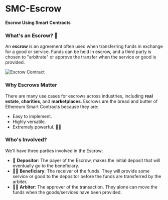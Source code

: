 # SMC-Escrow
**Escrow Using Smart Contracts**

### What's an Escrow? 🤔
An **escrow** is an agreement often used when transferring funds in exchange for a good or service. Funds can be held in escrow, and a third party is chosen to "arbitrate" or approve the transfer when the service or good is provided.

![Escrow Contract](https://res.cloudinary.com/divzjiip8/image/upload/v1526784126/rlummazk4f0fycevsvbu.png)

### Why Escrows Matter
There are many use cases for escrows across industries, including **real estate**, **charities**, and **marketplaces**. Escrows are the bread and butter of Ethereum Smart Contracts because they are:
- Easy to implement.  
- Highly versatile.  
- Extremely powerful. 🍞🧈 

### Who's Involved?  
We'll have three parties involved in the Escrow:  
- 🙂 **Depositor**: The payer of the Escrow, makes the initial deposit that will eventually go to the beneficiary.  
- 👨‍🔧 **Beneficiary**: The receiver of the funds. They will provide some service or good to the depositor before the funds are transferred by the arbiter.  
- 👩‍⚖️ **Arbiter**: The approver of the transaction. They alone can move the funds when the goods/services have been provided.  

